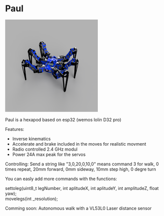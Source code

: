 # Paul

<img src="/images/Paul.png" width="300" height="300">

Paul is a hexapod based on esp32 (wemos lolin D32 pro)

Features:
- Inverse kinematics
- Accelerate and brake included in the moves for realistic movment
- Radio controlled 2.4 GHz modul 
- Power 24A max peak for the servos

Controlling:
Send a string like "3,0,20,0,10,0" means command 3 for walk, 0 times repeat, 20mm forward, 0mm sideway, 10mm step high, 0 degre turn

You can easly add more commands with the functions:

settoleg(uint8_t legNumber, int aplitudeX, int aplitudeY, int amplitudeZ, float yaw);     
movelegs(int _resolution);  



Comming soon:
Autonomous walk with a VL53L0 Laser distance sensor




